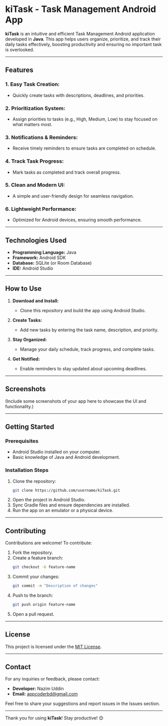 # kiTask - Task Management Android App

**kiTask** is an intuitive and efficient Task Management Android application developed in **Java**. This app helps users organize, prioritize, and track their daily tasks effectively, boosting productivity and ensuring no important task is overlooked.

---

## Features

### **1. Easy Task Creation:**
   - Quickly create tasks with descriptions, deadlines, and priorities.

### **2. Prioritization System:**
   - Assign priorities to tasks (e.g., High, Medium, Low) to stay focused on what matters most.

### **3. Notifications & Reminders:**
   - Receive timely reminders to ensure tasks are completed on schedule.

### **4. Track Task Progress:**
   - Mark tasks as completed and track overall progress.

### **5. Clean and Modern UI:**
   - A simple and user-friendly design for seamless navigation.

### **6. Lightweight Performance:**
   - Optimized for Android devices, ensuring smooth performance.

---

## Technologies Used

- **Programming Language:** Java
- **Framework:** Android SDK
- **Database:** SQLite (or Room Database)
- **IDE:** Android Studio

---

## How to Use

1. **Download and Install:**
   - Clone this repository and build the app using Android Studio.

2. **Create Tasks:**
   - Add new tasks by entering the task name, description, and priority.

3. **Stay Organized:**
   - Manage your daily schedule, track progress, and complete tasks.

4. **Get Notified:**
   - Enable reminders to stay updated about upcoming deadlines.

---

## Screenshots

(Include some screenshots of your app here to showcase the UI and functionality.)

---

## Getting Started

### Prerequisites

- Android Studio installed on your computer.
- Basic knowledge of Java and Android development.

### Installation Steps

1. Clone the repository:
   ```bash
   git clone https://github.com/username/kiTask.git
   ```
2. Open the project in Android Studio.
3. Sync Gradle files and ensure dependencies are installed.
4. Run the app on an emulator or a physical device.

---

## Contributing

Contributions are welcome! To contribute:
1. Fork the repository.
2. Create a feature branch:
   ```bash
   git checkout -b feature-name
   ```
3. Commit your changes:
   ```bash
   git commit -m "Description of changes"
   ```
4. Push to the branch:
   ```bash
   git push origin feature-name
   ```
5. Open a pull request.

---

## License

This project is licensed under the [MIT License](LICENSE).

---

## Contact

For any inquiries or feedback, please contact:
- **Developer:** Nazim Uddin
- **Email:** appcoderbd@gmail.com

Feel free to share your suggestions and report issues in the Issues section.

---

Thank you for using **kiTask**! Stay productive! 😊

